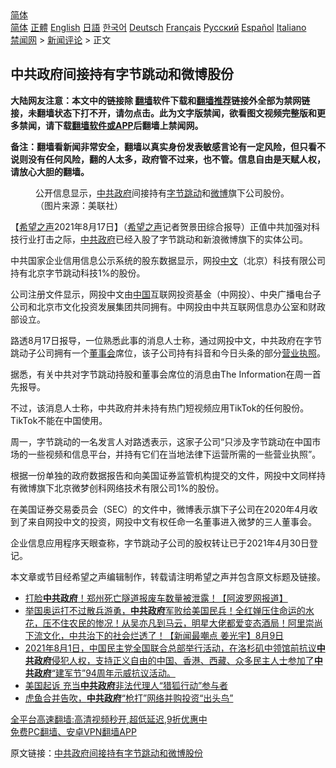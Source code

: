  <!-- 面包屑导航 --> <div class="breadcrumb"><!-- GTranslate: https://gtranslate.io/ -->  <div class="switcher notranslate">  <div class="selected">  <a href="#" onclick="return false;"> 简体</a>  </div>  <div class="option">  <a href="https://www.bannedbook.org" onclick="doGTranslate('zh-CN|zh-CN');jQuery('div.switcher div.selected a').html(jQuery(this).html());return false;" title="简体中文" class="nturl selected"> 简体</a>  <a href="https://www.bannedbook.org/zh-tw/" onclick="doGTranslate('zh-CN|zh-TW');jQuery('div.switcher div.selected a').html(jQuery(this).html());return false;" title="繁體中文" class="nturl"> 正體</a>  <a href="https://www.bannedbook.org/en/" onclick="doGTranslate('zh-CN|en');jQuery('div.switcher div.selected a').html(jQuery(this).html());return false;" title="English" class="nturl"> English</a>  <a href="https://www.bannedbook.org/ja/" onclick="doGTranslate('zh-CN|ja');jQuery('div.switcher div.selected a').html(jQuery(this).html());return false;" title="日本語" class="nturl"> 日語</a>  <a href="https://www.bannedbook.org/ko/" onclick="doGTranslate('zh-CN|ko');jQuery('div.switcher div.selected a').html(jQuery(this).html());return false;" title="한국어" class="nturl"> 한국어</a>  <a href="https://www.bannedbook.org/de/" onclick="doGTranslate('zh-CN|de');jQuery('div.switcher div.selected a').html(jQuery(this).html());return false;" title="Deutsch" class="nturl"> Deutsch</a>  <a href="https://www.bannedbook.org/fr/" onclick="doGTranslate('zh-CN|fr');jQuery('div.switcher div.selected a').html(jQuery(this).html());return false;" title="Français" class="nturl"> Français</a>  <a href="https://www.bannedbook.org/ru/" onclick="doGTranslate('zh-CN|ru');jQuery('div.switcher div.selected a').html(jQuery(this).html());return false;" title="Русский" class="nturl"> Русский</a>  <a href="https://www.bannedbook.org/es/" onclick="doGTranslate('zh-CN|es');jQuery('div.switcher div.selected a').html(jQuery(this).html());return false;" title="Español" class="nturl"> Español</a>  <a href="https://www.bannedbook.org/it/" onclick="doGTranslate('zh-CN|it');jQuery('div.switcher div.selected a').html(jQuery(this).html());return false;" title="Italiano" class="nturl"> Italiano</a>  </div>  </div>      <div class='breadcrumb-sub'><!-- Breadcrumb NavXT 6.3.0 --> <a href="https://www.bannedbook.org/" class="home">禁闻网</a> &gt; <a href="https://www.bannedbook.org/bnews/comments/" class="category">新闻评论</a> &gt; 正文</div></div><h2>中共政府间接持有字节跳动和微博股份</h2> <p class="notice"><b>大陆网友注意：本文中的链接除 <a href="https://github.com/bannedbook/fanqiang" >翻墙</a>软件下载和<a href="https://github.com/killgcd/justmysocks/blob/master/README.md">翻墙推荐</a>链接外全部为禁网链接，未翻墙状态下打不开，请勿点击。此为文字版禁闻，欲看图文视频完整版和更多禁闻，请下载<a href="https://github.com/bannedbook/fanqiang">翻墙软件或APP</a>后翻墙上禁闻网。</p><p>备注：翻墙看新闻非常安全，翻墙以真实身份发表敏感言论有一定风险，但只看不说则没有任何风险，翻的人太多，政府管不过来，也不管。信息自由是天赋人权，请放心大胆的翻墙。</b></p>  <div class="entry"> <figure> <p><figcaption>公开信息显示，<a href="https://www.bannedbook.org/bnews/tag/%e4%b8%ad%e5%85%b1/" class="st_tag internal_tag" rel="tag" title="标签 中共 下的日志">中共</a><a href="https://www.bannedbook.org/bnews/tag/%e6%94%bf%e5%ba%9c/" class="st_tag internal_tag" rel="tag" title="标签 政府 下的日志">政府</a>间接持有<a href="https://www.bannedbook.org/bnews/tag/%E5%AD%97%E8%8A%82%E8%B7%B3%E5%8A%A8/" class="st_tag internal_tag" rel="tag" title="标签 字节跳动 下的日志">字节跳动</a>和<a href="https://www.bannedbook.org/bnews/tag/%e5%be%ae%e5%8d%9a/" class="st_tag internal_tag" rel="tag" title="标签 微博 下的日志">微博</a>旗下公司股份。（图片来源：美联社）</figcaption></figure> <p>【<span class='wp_keywordlink_affiliate'><a href="https://www.soundofhope.org" title="希望之声" target="_blank">希望之声</a></span>2021年8月17日】（<a href="https://www.bannedbook.org/bnews/tag/%e5%b8%8c%e6%9c%9b%e4%b9%8b%e5%a3%b0/" class="st_tag internal_tag" rel="tag" title="标签 希望之声 下的日志">希望之声</a>记者贺景田综合报导）正值中共加强对科技行业打击之际，<a href="https://www.bannedbook.org/bnews/tag/%e4%b8%ad%e5%85%b1%e6%94%bf%e5%ba%9c/" class="st_tag internal_tag" rel="tag" title="标签 中共政府 下的日志">中共政府</a>已经入股了字节跳动和新浪微博旗下的实体公司。</p> <p>中共国家企业信用信息公示系统的股东数据显示，网投<a href="https://www.bannedbook.org/bnews/tag/%e4%b8%ad%e6%96%87/" class="st_tag internal_tag" rel="tag" title="标签 中文 下的日志">中文</a>（北京）科技有限公司持有北京字节跳动科技1%的股份。</p> <p>公司注册文件显示，网投中文由<span class='wp_keywordlink_affiliate'><a href="https://www.bannedbook.org/" title="中国" target="_blank">中国</a></span>互联网投资基金（中网投）、中央广播电台子公司和北京市文化投资发展集团共同拥有。中网投由中共互联网信息办公室和财政部设立。</p>  <p>路透8月17日报导，一位熟悉此事的消息人士称，通过网投中文，中共政府在字节跳动子公司拥有一个<a href="https://www.bannedbook.org/bnews/tag/%E8%91%A3%E4%BA%8B%E4%BC%9A/" class="st_tag internal_tag" rel="tag" title="标签 董事会 下的日志">董事会</a>席位，该子公司持有抖音和今日头条的部分<a href="https://www.bannedbook.org/bnews/tag/%E8%90%A5%E4%B8%9A%E6%89%A7%E7%85%A7/" class="st_tag internal_tag" rel="tag" title="标签 营业执照 下的日志">营业执照</a>。</p> <p>据悉，有关中共对字节跳动持股和董事会席位的消息由The Information在周一首先报导。</p> <p>不过，该消息人士称，中共政府并未持有热门短视频应用TikTok的任何股份。TikTok不能在中国使用。</p>  <p>周一，字节跳动的一名发言人对路透表示，这家子公司“只涉及字节跳动在中国市场的一些视频和信息平台，并持有它们在当地法律下运营所需的一些营业执照”。</p> <p>根据一份单独的政府数据报告和向美国证券监管机构提交的文件，网投中文同样持有微博旗下北京微梦创科网络技术有限公司1%的股份。</p> <p>在美国证券交易委员会（SEC）的文件中，微博表示旗下子公司在2020年4月收到了来自网投中文的投资，网投中文有权任命一名董事进入微梦的三人董事会。</p>  <p>企业信息应用程序天眼查称，字节跳动子公司的股权转让已于2021年4月30日登记。</p> <p>本文章或节目经希望之声编辑制作，转载请注明希望之声并包含原文标题及链接。 </p> <ul class='op-related-articles' title='相关阅读'> <li><a href='https://www.bannedbook.org/bnews/topimagenews/20210811/1604455.html' target='_blank'>打脸<b>中共政府</b>！郑州死亡隧道报废车数量被泄露！【阿波罗网报道】</a></li> <li><a href='https://www.bannedbook.org/bnews/comments/20210810/1603413.html' target='_blank'>举国奥运打不过散兵游勇，<b>中共政府</b>军败给美国民兵！全红婵压住命运的水花，压不住农民的惨况！从吴亦凡到马云，明星大佬都爱变态酒局！阿里崇尚下流文化，中共治下的社会烂透了！【新闻最嘲点 姜光宇】8月9日‬</a></li> <li><a href='https://www.bannedbook.org/bnews/bannedvideo/20210803/1599076.html' target='_blank'>2021年8月1日，中国民主党全国联合总部举行活动，在洛杉矶中领馆前抗议<b>中共政府</b>侵犯人权，支持正义自由的中国、香港、西藏、众多民主人士参加了<b>中共政府</b>“建军节”94周年示威抗议活动。</a></li> <li><a href='https://www.bannedbook.org/bnews/worldnews/20210723/1592800.html' target='_blank'>美国起诉 充当<b>中共政府</b>非法代理人“猎狐行动”参与者</a></li> <li><a href='https://www.bannedbook.org/bnews/comments/20210711/1584695.html' target='_blank'>虎鱼合并告吹，<b>中共政府</b>“枪打”网络并购投资“出头鸟”</a></li> </ul> <p class="texttj"> <a href="https://github.com/bannedbook/fanqiang/wiki/V2ray%E6%9C%BA%E5%9C%BA" target="_blank">全平台高速翻墙:高清视频秒开,超低延迟,9折优惠中</a><br/> <a href="https://github.com/bannedbook/fanqiang/wiki/%E7%A6%81%E9%97%BB%E7%BD%91%E5%AE%89%E5%8D%93%E7%BF%BB%E5%A2%99%E6%96%B0%E9%97%BBAPP" target="_blank">免费PC翻墙、安卓VPN翻墙APP</a></p> <p>原文链接：<a class="src_link"  href="https://www.soundofhope.org/post/536213" target="_blank">中共政府间接持有字节跳动和微博股份</a></p><a name='sharetosocial'></a>  <div style="margin-bottom:5px;padding-bottom:5px;clear:both"> <div id="archive-pix-1" class="banner-ads"> <!-- AuctionX Display platform tag START --> <div id="26318x728x90x621x_ADSLOT2" clicktrack="%%CLICK_URL_ESC%%"></div> <!-- AuctionX Display platform tag END --> </div> <div id="archive-pix-2" class="banner-ads"> <!-- AuctionX Display platform tag START --> <div id="26315x300x250x621x_ADSLOT2" clicktrack="%%CLICK_URL_ESC%%"></div> <!-- AuctionX Display platform tag END --> </div> </div>  <div id="archive-pix-1" class="banner-ads"> <!-- AuctionX Display platform tag START --> <div id="26318x728x90x621x_ADSLOT3" clicktrack="%%CLICK_URL_ESC%%"></div> <!-- AuctionX Display platform tag END --> </div> </div><!--END ENTRY--> 